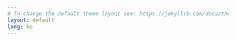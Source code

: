 ```yaml
---
# To change the default theme layout see: https://jekyllrb.com/docs/themes/#overriding-theme-defaults
layout: default
lang: ko
---
```

